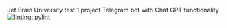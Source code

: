 Jet Brain University test 1 project 
Telegram bot with Chat GPT functionality
[![linting: pylint](https://img.shields.io/badge/linting-pylint-yellowgreen)](https://github.com/pylint-dev/pylint)
